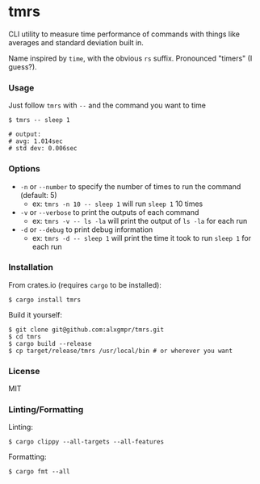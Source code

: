 # tmrs

CLI utility to measure time performance of commands with things like averages and standard deviation built in.

Name inspired by `time`, with the obvious `rs` suffix. Pronounced "timers" (I guess?).

### Usage

Just follow `tmrs` with `--` and the command you want to time

```shell
$ tmrs -- sleep 1

# output:
# avg: 1.014sec
# std dev: 0.006sec
```

### Options

- `-n` or `--number` to specify the number of times to run the command (default: 5)
  - ex: `tmrs -n 10 -- sleep 1` will run `sleep 1` 10 times
- `-v` or `--verbose` to print the outputs of each command
  - ex: `tmrs -v -- ls -la` will print the output of `ls -la` for each run
- `-d` or `--debug` to print debug information
  - ex: `tmrs -d -- sleep 1` will print the time it took to run `sleep 1` for each run

### Installation

From crates.io (requires `cargo` to be installed):

```shell
$ cargo install tmrs
```

Build it yourself:

```shell
$ git clone git@github.com:alxgmpr/tmrs.git
$ cd tmrs
$ cargo build --release
$ cp target/release/tmrs /usr/local/bin # or wherever you want
```

### License

MIT

### Linting/Formatting

Linting:

```shell
$ cargo clippy --all-targets --all-features
```

Formatting:

```shell
$ cargo fmt --all
```